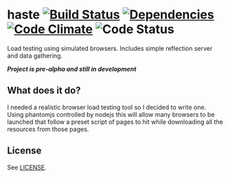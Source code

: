 # haste [![Build Status](https://travis-ci.org/jarrodconnolly/haste.svg?branch=master)](https://travis-ci.org/jarrodconnolly/haste) [![Dependencies](https://david-dm.org/jarrodconnolly/haste.png)](https://david-dm.org/jarrodconnolly/haste) [![Code Climate](https://codeclimate.com/github/jarrodconnolly/haste.png)](https://codeclimate.com/github/jarrodconnolly/haste) ![Code Status](http://img.shields.io/badge/state-pre--alpha-brightgreen.svg)

Load testing using simulated browsers. Includes simple reflection server and data gathering.

**_Project is pre-alpha and still in development_**

## What does it do?
I needed a realistic browser load testing tool so I decided to write one. Using phantomjs controlled by nodejs this will allow many browsers to be launched that follow a preset script of pages to hit while downloading all the resources from those pages.

## License
See [LICENSE](LICENSE).

